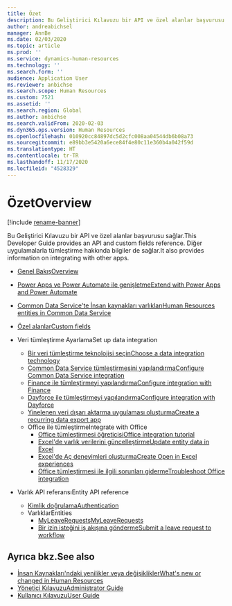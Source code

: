 ```yaml
---
title: Özet
description: Bu Geliştirici Kılavuzu bir API ve özel alanlar başvurusu sağlar. Diğer uygulamalarla tümleştirme hakkında bilgiler de sağlar.
author: andreabichsel
manager: AnnBe
ms.date: 02/03/2020
ms.topic: article
ms.prod: ''
ms.service: dynamics-human-resources
ms.technology: ''
ms.search.form: ''
audience: Application User
ms.reviewer: anbichse
ms.search.scope: Human Resources
ms.custom: 7521
ms.assetid: ''
ms.search.region: Global
ms.author: anbichse
ms.search.validFrom: 2020-02-03
ms.dyn365.ops.version: Human Resources
ms.openlocfilehash: 010920cc84897dc5d2cfc008aa04544db6b08a73
ms.sourcegitcommit: e89bb3e5420a6ece84f4e80c11e360b4a042f59d
ms.translationtype: HT
ms.contentlocale: tr-TR
ms.lasthandoff: 11/17/2020
ms.locfileid: "4528329"
---
```

# <a name="overview"></a><span data-ttu-id="9155f-104">Özet</span><span class="sxs-lookup"><span data-stu-id="9155f-104">Overview</span></span>

[!include [rename-banner](~/includes/cc-data-platform-banner.md)]

<span data-ttu-id="9155f-105">Bu Geliştirici Kılavuzu bir API ve özel alanlar başvurusu sağlar.</span><span class="sxs-lookup"><span data-stu-id="9155f-105">This Developer Guide provides an API and custom fields reference.</span></span> <span data-ttu-id="9155f-106">Diğer uygulamalarla tümleştirme hakkında bilgiler de sağlar.</span><span class="sxs-lookup"><span data-stu-id="9155f-106">It also provides information on integrating with other apps.</span></span>

- [<span data-ttu-id="9155f-107">Genel Bakış</span><span class="sxs-lookup"><span data-stu-id="9155f-107">Overview</span></span>](hr-developer-overview.md)

- [<span data-ttu-id="9155f-108">Power Apps ve Power Automate ile genişletme</span><span class="sxs-lookup"><span data-stu-id="9155f-108">Extend with Power Apps and Power Automate</span></span>](hr-developer-power-apps.md)

- [<span data-ttu-id="9155f-109">Common Data Service'te İnsan kaynakları varlıkları</span><span class="sxs-lookup"><span data-stu-id="9155f-109">Human Resources entities in Common Data Service</span></span>](hr-developer-entities.md)

- [<span data-ttu-id="9155f-110">Özel alanlar</span><span class="sxs-lookup"><span data-stu-id="9155f-110">Custom fields</span></span>](hr-developer-custom-fields.md)

- <span data-ttu-id="9155f-111">Veri tümleştirme Ayarlama</span><span class="sxs-lookup"><span data-stu-id="9155f-111">Set up data integration</span></span>
  - [<span data-ttu-id="9155f-112">Bir veri tümleştirme teknolojisi seçin</span><span class="sxs-lookup"><span data-stu-id="9155f-112">Choose a data integration technology</span></span>](hr-admin-integration-choose-technology.md)
  - [<span data-ttu-id="9155f-113">Common Data Service tümleştirmesini yapılandırma</span><span class="sxs-lookup"><span data-stu-id="9155f-113">Configure Common Data Service integration</span></span>](hr-admin-integration-common-data-service.md)
  - [<span data-ttu-id="9155f-114">Finance ile tümleştirmeyi yapılandırma</span><span class="sxs-lookup"><span data-stu-id="9155f-114">Configure integration with Finance</span></span>](hr-admin-integration-finance.md)
  - [<span data-ttu-id="9155f-115">Dayforce ile tümleştirmeyi yapılandırma</span><span class="sxs-lookup"><span data-stu-id="9155f-115">Configure integration with Dayforce</span></span>](hr-admin-integration-dayforce.md)
  - [<span data-ttu-id="9155f-116">Yinelenen veri dışarı aktarma uygulaması oluşturma</span><span class="sxs-lookup"><span data-stu-id="9155f-116">Create a recurring data export app</span></span>](hr-admin-integration-recurring-data-export.md)
  - <span data-ttu-id="9155f-117">Office ile tümleştirme</span><span class="sxs-lookup"><span data-stu-id="9155f-117">Integrate with Office</span></span>
    - [<span data-ttu-id="9155f-118">Office tümleştirmesi öğreticisi</span><span class="sxs-lookup"><span data-stu-id="9155f-118">Office integration tutorial</span></span>](../dev-itpro/office-integration/office-integration-tutorial.md?toc=/dynamics365/unified-operations/talent/toc.json)
    - [<span data-ttu-id="9155f-119">Excel'de varlık verilerini güncelleştirme</span><span class="sxs-lookup"><span data-stu-id="9155f-119">Update entity data in Excel</span></span>](../dev-itpro/office-integration/use-excel-add-in.md?toc=/dynamics365/unified-operations/talent/toc.json)
    - [<span data-ttu-id="9155f-120">Excel'de Aç deneyimleri oluşturma</span><span class="sxs-lookup"><span data-stu-id="9155f-120">Create Open in Excel experiences</span></span>](../dev-itpro/office-integration/office-integration-edit-excel.md?toc=/dynamics365/unified-operations/talent/toc.json)
    - [<span data-ttu-id="9155f-121">Office tümleştirmesi ile ilgili sorunları giderme</span><span class="sxs-lookup"><span data-stu-id="9155f-121">Troubleshoot Office integration</span></span>](../dev-itpro/office-integration/office-integration-troubleshooting.md?toc=/dynamics365/unified-operations/talent/toc.json)

- <span data-ttu-id="9155f-122">Varlık API referansı</span><span class="sxs-lookup"><span data-stu-id="9155f-122">Entity API reference</span></span>
  - [<span data-ttu-id="9155f-123">Kimlik doğrulama</span><span class="sxs-lookup"><span data-stu-id="9155f-123">Authentication</span></span>](hr-developer-api-authentication.md)
  - <span data-ttu-id="9155f-124">Varlıklar</span><span class="sxs-lookup"><span data-stu-id="9155f-124">Entities</span></span>
    - [<span data-ttu-id="9155f-125">MyLeaveRequests</span><span class="sxs-lookup"><span data-stu-id="9155f-125">MyLeaveRequests</span></span>](hr-developer-api-myleaverequests-overview.md)
    - [<span data-ttu-id="9155f-126">Bir izin isteğini iş akışına gönderme</span><span class="sxs-lookup"><span data-stu-id="9155f-126">Submit a leave request to workflow</span></span>](hr-developer-api-myleaverequests-submit.md)

## <a name="see-also"></a><span data-ttu-id="9155f-127">Ayrıca bkz.</span><span class="sxs-lookup"><span data-stu-id="9155f-127">See also</span></span>

- [<span data-ttu-id="9155f-128">İnsan Kaynakları'ndaki yenilikler veya değişiklikler</span><span class="sxs-lookup"><span data-stu-id="9155f-128">What's new or changed in Human Resources</span></span>](hr-admin-whats-new.md)
- [<span data-ttu-id="9155f-129">Yönetici Kılavuzu</span><span class="sxs-lookup"><span data-stu-id="9155f-129">Administrator Guide</span></span>](hr-admin-overview.md)
- [<span data-ttu-id="9155f-130">Kullanıcı Kılavuzu</span><span class="sxs-lookup"><span data-stu-id="9155f-130">User Guide</span></span>](hr-hrpro-overview.md)
